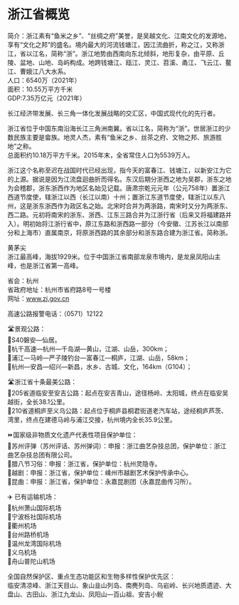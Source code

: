 # 浙江省概览  
简介：浙江素有“鱼米之乡”、“丝绸之府”美誉，是吴越文化、江南文化的发源地，享有“文化之邦”的盛名。境内最大的河流钱塘江，因江流曲折，称之江，又称浙江，省以江名，简称“浙”。浙江地势由西南向东北倾斜，地形复杂，由平原、丘陵、盆地、山地、岛屿构成。地跨钱塘江、瓯江、灵江、苕溪、甬江、飞云江、鳌江、曹娥江八大水系。  
人口：6540万（2021年）  
面积：10.55万平方千米  
GDP:7.35万亿元（2021年）  

长江经济带发展、长三角一体化发展战略的交汇区，中国式现代化的先行者。  

浙江省位于中国东南沿海长江三角洲南翼。省以江名，简称为“浙”。世居浙江的少数民族主要是畲族。地灵人杰，素有“鱼米之乡、丝茶之府、文物之邦、旅游胜地”之称。  
总面积约10.18万平方千米。2015年末，全省常住人口为5539万人。  

浙江这个名称至迟在战国时代已经出现，指今天的富春江、钱塘江，以新安江为它的上源。据说是因为江流盘迴曲折而得名。东汉后期分浙西之地为吴郡，浙东之地为会稽郡，浙东浙西作为地区名始见记载。唐肃宗乾元元年（公元758年）置浙江西道节度使，辖浙江以西（长江以南）十州；置浙江东道节度使，辖浙江以东八州，这是浙东浙西作为政区名之始。北宋时合并为两浙路，南宋时又分为两浙东、西二路。元初将南宋的浙东、浙西、江东三路合并为江浙行省（后来又将福建路并入）。明初始将江浙行省中，原江东路和浙西路一部分（今安徽、江苏长江以南部分和上海市）直属南京，将原浙西路的其余部分和浙东路合建为浙江省。简称浙。  

黄茅尖  
浙江最高峰，海拔1929米。位于中国浙江省南部龙泉市境内，是龙泉凤阳山主峰，也是浙江省第一高峰。  

省会：杭州  
省政府地址：杭州市省府路8号一号楼  
网址：<a href="http://www.zj.gov.cn" target="_blank">www.zj.gov.cn</a>  

高速公路报警电话：（0571）12122  

🛣️景观公路：  
🔸S40磐安—仙居。  
🔸杭千高速—杭州—千岛湖—黄山，江湖、山岳，300km；  
🔸浦江—马岭—严子陵钓台—富春江—桐庐，江湖、山岳，58km；  
🔸杭州—安昌—绍兴—新昌，水乡、古城、文化，164km（G104）；  

🛣️浙江省十条最美公路：  
🔸205省道临安至安吉公路：起点在安吉青山，途径杨岭、太阳城，终点在临安吴越街，全长38.1公里。  
🔸210省道桐庐至义乌公路：起点位于桐庐县桐君街道老汽车站，途经桐庐芦茨、湾里，终点在建德马岭与浦江交接，杭州境内全长35.9公里。  

⏩国家级非物质文化遗产代表性项目保护单位：  
🔸苏州评弹（苏州评话、苏州弹词）：申报：浙江曲艺杂技总团，保护单位：浙江曲艺杂技总团有限公司。  
🔸腊八节习俗：申报：浙江省，保护单位：杭州灵隐寺。  
🔸越剧：申报：浙江省，保护单位：嵊州市越剧艺术保护传承中心。  
🔸昆曲：申报：浙江省，保护单位：永嘉昆剧团（永嘉昆曲传习所）。  

✈️ 已有运输机场：  
🔸杭州萧山国际机场  
🔸宁波栎社国际机场  
🔸衢州机场  
🔸台州路桥机场  
🔸温州龙湾国际机场  
🔸义乌机场  
🔸舟山普陀山机场  

全国自然保护区、重点生态功能区和生物多样性保护优先区：  
临安清凉峰、浙江天目山、象山韭山列岛、南麂列岛、乌岩岭、长兴地质遗迹、大盘山、古田山、浙江九龙山、凤阳山—百山祖、安吉小鲵  
